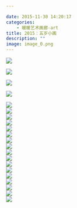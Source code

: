 ```yaml
---

date: 2015-11-30 14:20:17
categories:
    - 暖暖艺术画廊-art
title: 2015：五岁小画
description: ""
image: image_0.png
---
```


![](image_0.png)
  
![](image_1.png)  
  
![](image_2.png)  
  
![](image_3.jpg)  
  
![](image_4.jpg)  
![](image_5.jpg)  
![](image_6.jpg)  
![](image_7.jpg)  
![](image_8.jpg)  
![](image_9.jpg)  
![](image_10.jpg)  
![](image_11.jpg)  
![](image_12.jpg)  
![](image_13.jpg)  
![](image_14.jpg)  
![](image_15.jpg)  
![](image_16.jpg)  
![](image_17.jpg)  
![](image_18.jpg)  
![](image_19.jpg)  
![](image_20.jpg)